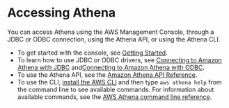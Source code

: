 # Accessing Athena<a name="accessing-ate"></a>

You can access Athena using the AWS Management Console, through a JDBC or ODBC connection, using the Athena API, or using the Athena CLI\.
+ To get started with the console, see [Getting Started](getting-started.md)\.
+ To learn how to use JDBC or ODBC drivers, see [Connecting to Amazon Athena with JDBC](connect-with-jdbc.md) and[Connecting to Amazon Athena with ODBC](connect-with-odbc.md)\.
+ To use the Athena API, see the [Amazon Athena API Reference](https://docs.aws.amazon.com/athena/latest/APIReference/)\.
+ To use the CLI, [install the AWS CLI](https://docs.aws.amazon.com/cli/latest/userguide/installing.html) and then type `aws athena help` from the command line to see available commands\. For information about available commands, see the [AWS Athena command line reference](https://docs.aws.amazon.com/cli/latest/reference/athena/)\.
